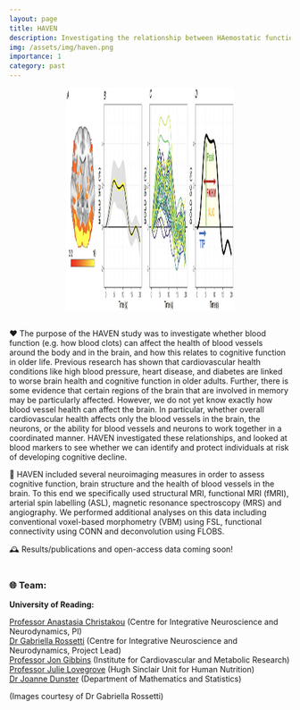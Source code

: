 ```yaml
---
layout: page
title: HAVEN
description: Investigating the relationship between HAemostatic function, VEssel health and Neurocognitive Health
img: /assets/img/haven.png
importance: 1
category: past
---
```


<div style="display: flex; justify-content: center; align-items: center;">
  <img src='/assets/img/haven.png' alt='HAVEN diagram' width='300' height='400'>
</div>
<br>


❤️ The purpose of the HAVEN study was to investigate whether blood function (e.g. how blood clots) can affect the health of blood vessels around the body and in the brain, and how this relates to cognitive function in older life. Previous research has shown that cardiovascular health conditions like high blood pressure, heart disease, and diabetes are linked to worse brain health and cognitive function in older adults. Further, there is some evidence that certain regions of the brain that are involved in memory may be particularly affected. However, we do not yet know exactly how blood vessel health can affect the brain. In particular, whether overall cardiovascular health affects only the blood vessels in the brain, the neurons, or the ability for blood vessels and neurons to work together in a coordinated manner. HAVEN investigated these relationships, and looked at blood markers to see whether we can identify and protect individuals at risk of developing cognitive decline.

🧠 HAVEN included several neuroimaging measures in order to assess cognitive function, brain structure and the health of blood vessels in the brain. To this end we specifically used structural MRI, functional MRI (fMRI), arterial spin labelling (ASL), magnetic resonance spectroscopy (MRS) and angiography. We performed additional analyses on this data including conventional voxel-based morphometry (VBM) using FSL, functional connectivity using CONN and deconvolution using FLOBS.

🕰️ Results/publications and open-access data coming soon!
<br>
<br>
### 🌐 Team: 
  
  
**University of Reading:**

[Professor Anastasia Christakou](https://anastasia.christakou.org/) (Centre for Integrative Neuroscience and Neurodynamics, PI)  
[Dr Gabriella Rossetti](https://research.reading.ac.uk/cinn/gabs-rossetti/) (Centre for Integrative Neuroscience and Neurodynamics, Project Lead)  
[Professor Jon Gibbins](https://www.reading.ac.uk/biomedical-sciences/staff/jon-gibbins) (Institute for Cardiovascular and Metabolic Research)  
[Professor Julie Lovegrove](https://www.reading.ac.uk/food/our-staff/julie-lovegrove) (Hugh Sinclair Unit for Human Nutrition)  
[Dr Joanne Dunster](https://www.reading.ac.uk/maths-and-stats/staff/joanne-dunster) (Department of Mathematics and Statistics)  
  
(Images courtesy of Dr Gabriella Rossetti)